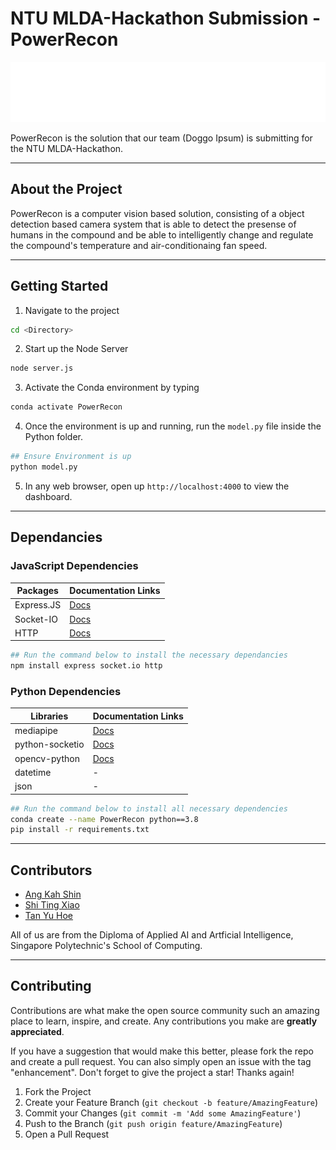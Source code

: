 # NTU MLDA-Hackathon Submission - PowerRecon

![PowerRecon Logo](public/BW%20Transparent.png)

PowerRecon is the solution that our team (Doggo Ipsum) is submitting for the NTU MLDA-Hackathon.

---

## About the Project

PowerRecon is a computer vision based solution, consisting of a object detection based camera system that is able to detect the presense of humans in the compound and be able to intelligently change and regulate the compound's temperature and air-conditionaing fan speed.

---

## Getting Started

1. Navigate to the project

```bash
cd <Directory>
```

2. Start up the Node Server

```bash
node server.js
```

3. Activate the Conda environment by typing

```bash
conda activate PowerRecon
```

4. Once the environment is up and running, run the ```model.py``` file inside the Python folder.

```bash
## Ensure Environment is up 
python model.py
```

5. In any web browser, open up ```http://localhost:4000``` to view the dashboard.

---

## Dependancies

### JavaScript Dependencies

| Packages | Documentation Links |
| --- | --- |
| Express.JS | [Docs](https://expressjs.com/) |
| Socket-IO | [Docs](https://socket.io/) |
| HTTP | [Docs](https://nodejs.org/api/http.html) |

```bash
## Run the command below to install the necessary dependancies
npm install express socket.io http
```

### Python Dependencies

| Libraries | Documentation Links |
| --- | --- |
| mediapipe | [Docs](https://mediapipe.dev/) |
| python-socketio | [Docs](https://python-socketio.readthedocs.io/en/latest/) |
| opencv-python | [Docs](https://docs.opencv.org/master/d6/d00/tutorial_py_root.html) |
| datetime | - |
| json | - |

```bash
## Run the command below to install all necessary dependencies
conda create --name PowerRecon python==3.8
pip install -r requirements.txt
```

---

## Contributors

- [Ang Kah Shin](https://www.github.com/angks)
- [Shi Ting Xiao](https://www.github.com/tingxiao69)
- [Tan Yu Hoe](https://www.github.com/tyh71)

All of us are from the Diploma of Applied AI and Artficial Intelligence, Singapore Polytechnic's School of Computing.

---

## Contributing

Contributions are what make the open source community such an amazing place to learn, inspire, and create. Any contributions you make are **greatly appreciated**.

If you have a suggestion that would make this better, please fork the repo and create a pull request. You can also simply open an issue with the tag "enhancement".
Don't forget to give the project a star! Thanks again!

1. Fork the Project
2. Create your Feature Branch (`git checkout -b feature/AmazingFeature`)
3. Commit your Changes (`git commit -m 'Add some AmazingFeature'`)
4. Push to the Branch (`git push origin feature/AmazingFeature`)
5. Open a Pull Request
